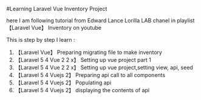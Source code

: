 #Learning Laravel Vue Inventory Project

here I am following tutorial from Edward Lance Lorilla LAB chanel in playlist 【Laravel Vue】 Inventory on youtube

This is step by step I learn :
01. 【Laravel Vue】  Preparing migrating file to make inventory
02. 【Laravel 5 4 Vue 2 2 x】  Setting up vue project part 1
03. 【Laravel 5 4 Vue 2 2 x】  Setting up vue project,setting view, api, seed
04. 【Laravel 5 4 Vuejs 2】  Preparing api call to all components
05. 【Laravel 5 4 Vuejs 2】   Populating api
06. 【Laravel 5 4 Vuejs 2】  displaying the contents of api